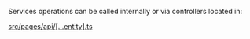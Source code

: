 Services operations can be called internally or via controllers located in:

[src/pages/api/\[...entity\].ts]()
